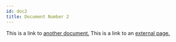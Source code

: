 ```yaml
---
id: doc2
title: Document Number 2
---
```


This is a link to [another document.](doc3.md) This is a link to an [external page.](https://www.eduquetouschiens.com/)
